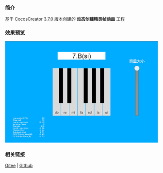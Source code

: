 ### 简介
基于 CocosCreator 3.7.0 版本创建的 **动态创建精灵帧动画** 工程

### 效果预览
![image](../../../image/202203/2022030211.png)

### 相关链接
[Gitee](https://gitee.com/mirrors_cocos-creator/example-cases/blob/v2.4.3/assets/cases/03_gameplay/03_animation)  | [Github](https://github.com/cocos-creator/example-cases/blob/v2.4.3/assets/cases/03_gameplay/03_animation)